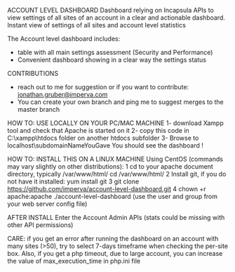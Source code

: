 ACCOUNT LEVEL DASHBOARD
Dashboard relying on Incapsula APIs to view settings of all sites of an account in a clear and actionable dashboard.
Instant view of settings of all sites and account level statistics

The Account level dashboard includes:
- table with all main settings assessment (Security and Performance)
- Convenient dashboard showing in a clear way the settings status

CONTRIBUTIONS
- reach out to me for suggestion or if you want to contribute: jonathan.gruber@imperva.com
- You can create your own branch and ping me to suggest merges to the master branch


HOW TO: USE LOCALLY ON YOUR PC/MAC MACHINE
1- download Xampp tool and check that Apache is started on it
2- copy this code in C:\xampp\htdocs folder on another htdocs subfolder
3- Browse to localhost\subdomainNameYouGave
You should see the dashboard !


HOW TO: INSTALL THIS ON A LINUX MACHINE
Using CentOS (commands may vary slightly on other distributions):
1	cd to your apache document directory, typically /var/www/html/
	cd /var/www/html/
2	Install git, if you do not have it installed:
	yum install git
3	git clone https://github.com/imperva/account-level-dashboard.git
4	chown +r apache:apache ./account-level-dashboard  (use the user and group from your web server config file)


AFTER INSTALL
Enter the Account Admin APIs (stats could be missing with other API permissions)

CARE:
if you get an error after running the dashboard on an account with many sites (>50), try to select 7-days timeframe when checking the per-site box. Also, if you get a php timeout, due to large account, you can increase the value of max_execution_time in php.ini file
